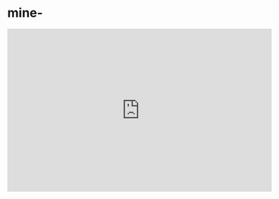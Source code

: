 mine-
=====

<iframe width="600" height="371" seamless frameborder="0" scrolling="no" src="https://docs.google.com/spreadsheets/d/1lN_CibbPiw325UaBS_LrYIFlpVbCyTTr612axTR5mY0/pubchart?oid=1422277033&amp;format=image"></iframe>
